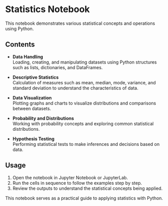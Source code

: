 # Statistics Notebook

This notebook demonstrates various statistical concepts and operations using Python.

## Contents

- **Data Handling**  
  Loading, creating, and manipulating datasets using Python structures such as lists, dictionaries, and DataFrames.

- **Descriptive Statistics**  
  Calculation of measures such as mean, median, mode, variance, and standard deviation to understand the characteristics of data.

- **Data Visualization**  
  Plotting graphs and charts to visualize distributions and comparisons between datasets.

- **Probability and Distributions**  
  Working with probability concepts and exploring common statistical distributions.

- **Hypothesis Testing**  
  Performing statistical tests to make inferences and decisions based on data.

## Usage

1. Open the notebook in Jupyter Notebook or JupyterLab.
2. Run the cells in sequence to follow the examples step by step.
3. Review the outputs to understand the statistical concepts being applied.

This notebook serves as a practical guide to applying statistics with Python.
